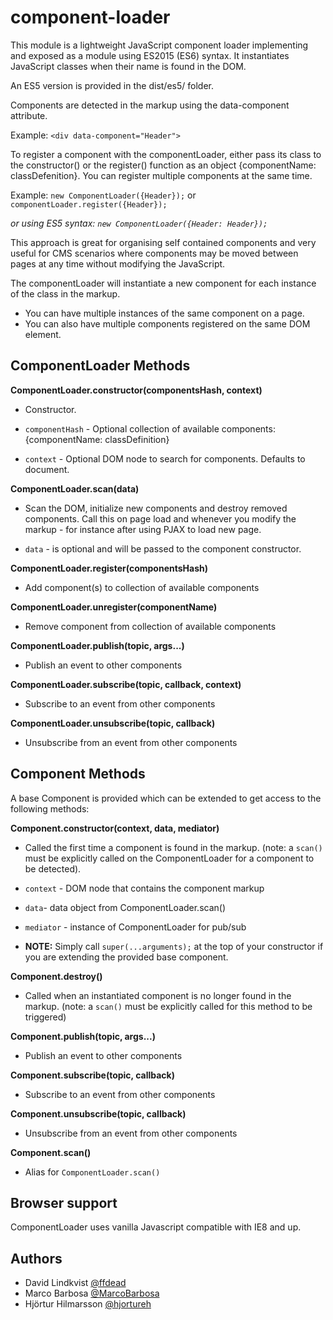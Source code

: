 # component-loader

This module is a lightweight JavaScript component loader implementing and exposed as a module using ES2015 (ES6) syntax. It instantiates JavaScript classes when their name is found in the DOM.

An ES5 version is provided in the dist/es5/ folder.

Components are detected in the markup using the data-component attribute.

Example: ```<div data-component="Header">```
 
To register a component with the componentLoader, either pass its class to the constructor() or the register() function as an object {componentName: classDefenition}. You can register multiple components at the same time.
 
Example: ```new ComponentLoader({Header});``` or ```componentLoader.register({Header});```


_or using ES5 syntax: ```new ComponentLoader({Header: Header});```_


This approach is great for organising self contained components and very useful for CMS scenarios where components may be moved between pages at any time without modifying the JavaScript.

The componentLoader will instantiate a new component for each instance of the class in the markup.

* You can have multiple instances of the same component on a page.
* You can also have multiple components registered on the same DOM element.


## ComponentLoader Methods

**ComponentLoader.constructor(componentsHash, context)**
- Constructor. 

- `componentHash` - Optional collection of available components: {componentName: classDefinition}
- `context` - Optional DOM node to search for components. Defaults to document.


**ComponentLoader.scan(data)** 
- Scan the DOM, initialize new components and destroy removed components. Call this on page load and whenever you modify the markup - for instance after using PJAX to load new page.

- `data` - is optional and will be passed to the component constructor.

**ComponentLoader.register(componentsHash)**
- Add component(s) to collection of available components

**ComponentLoader.unregister(componentName)**
- Remove component from collection of available components

**ComponentLoader.publish(topic, args...)**
- Publish an event to other components

**ComponentLoader.subscribe(topic, callback, context)**
- Subscribe to an event from other components

**ComponentLoader.unsubscribe(topic, callback)**
- Unsubscribe from an event from other components



## Component Methods

A base Component is provided which can be extended to get access to the following methods:

**Component.constructor(context, data, mediator)**
- Called the first time a component is found in the markup. (note: a `scan()` must be explicitly called on the ComponentLoader for a component to be detected). 

- `context` - DOM node that contains the component markup
- `data`- data object from ComponentLoader.scan()
- `mediator` - instance of ComponentLoader for pub/sub
- **NOTE:** Simply call `super(...arguments);` at the top of your constructor if you are extending the provided base component.


**Component.destroy()**
- Called when an instantiated component is no longer found in the markup. (note: a `scan()` must be explicitly called for this method to be triggered)

**Component.publish(topic, args...)**
- Publish an event to other components

**Component.subscribe(topic, callback)**
- Subscribe to an event from other components

**Component.unsubscribe(topic, callback)**
- Unsubscribe from an event from other components

**Component.scan()**
- Alias for `ComponentLoader.scan()`



## Browser support
ComponentLoader uses vanilla Javascript compatible with IE8 and up.


## Authors
- David Lindkvist [@ffdead](https://twitter.com/ffdead)
- Marco Barbosa [@MarcoBarbosa](https://twitter.com/MarcoBarbosa)
- Hjörtur Hilmarsson [@hjortureh](https://twitter.com/hjortureh)